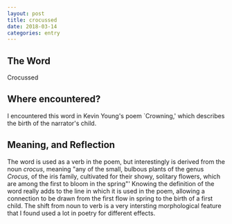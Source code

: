 ```yaml
---
layout: post
title: crocussed
date: 2018-03-14
categories: entry
---
```

## The Word
Crocussed

## Where encountered?
I encountered this word in Kevin Young's poem `Crowning,' which describes the birth of the narrator's child. 

## Meaning, and Reflection
The word is used as a verb in the poem, but interestingly is derived from the noun *crocus*, meaning "any of the small, bulbous plants of the genus *Crocus*, of the iris family, cultivated for their showy, solitary flowers, which are among the first to bloom in the spring"' Knowing the definition of the word really adds to the line in which it is used in the poem, allowing a connection to be drawn from the first flow in spring to the birth of a first child. The shift from noun to verb is a very intersting morphological feature that I found used a lot in poetry for different effects. 
